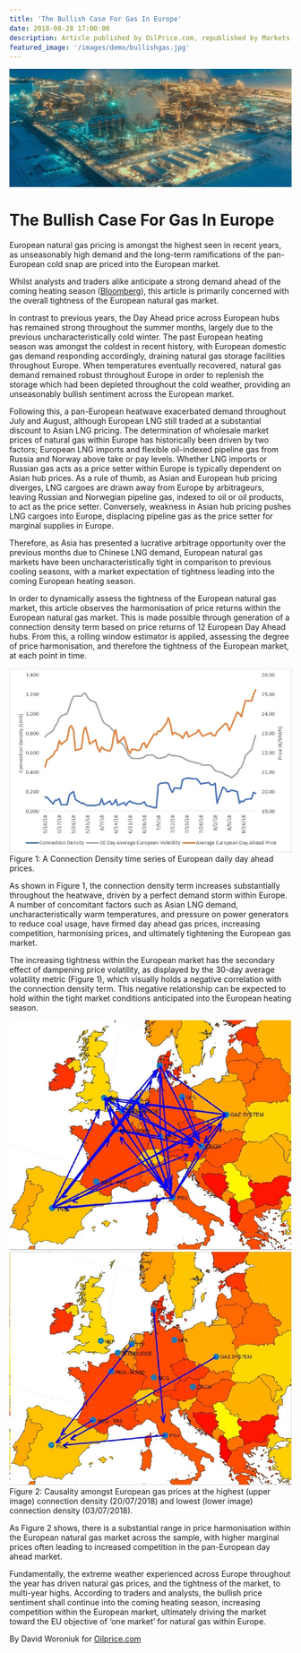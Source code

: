 ```yaml
---
title: 'The Bullish Case For Gas In Europe'
date: 2018-08-28 17:00:00
description: Article published by OilPrice.com, republished by Markets Insider and Yahoo Finance.
featured_image: '/images/demo/bullishgas.jpg'
---
```


![](/images/demo/bullishgas.jpg)


# The Bullish Case For Gas In Europe



European natural gas pricing is amongst the highest seen in recent years, as unseasonably high demand and the long-term ramifications of the pan-European cold snap are priced into the European market.

Whilst analysts and traders alike anticipate a strong demand ahead of the coming heating season ([Bloomberg][article1]), this article is primarily concerned with the overall tightness of the European natural gas market.

In contrast to previous years, the Day Ahead price across European hubs has remained strong throughout the summer months, largely due to the previous uncharacteristically cold winter. The past European heating season was amongst the coldest in recent history, with European domestic gas demand responding accordingly, draining natural gas storage facilities throughout Europe. When temperatures eventually recovered, natural gas demand remained robust throughout Europe in order to replenish the storage which had been depleted throughout the cold weather, providing an unseasonably bullish sentiment across the European market.

Following this, a pan-European heatwave exacerbated demand throughout July and August, although European LNG still traded at a substantial discount to Asian LNG pricing. The determination of wholesale market prices of natural gas within Europe has historically been driven by two factors; European LNG imports and flexible oil-indexed pipeline gas from Russia and Norway above take or pay levels. Whether LNG imports or Russian gas acts as a price setter within Europe is typically dependent on Asian hub prices. As a rule of thumb, as Asian and European hub pricing diverges, LNG cargoes are drawn away from Europe by arbitrageurs, leaving Russian and Norwegian pipeline gas, indexed to oil or oil products, to act as the price setter. Conversely, weakness in Asian hub pricing pushes LNG cargoes into Europe, displacing pipeline gas as the price setter for marginal supplies in Europe.

Therefore, as Asia has presented a lucrative arbitrage opportunity over the previous months due to Chinese LNG demand, European natural gas markets have been uncharacteristically tight in comparison to previous cooling seasons, with a market expectation of tightness leading into the coming European heating season.

In order to dynamically assess the tightness of the European natural gas market, this article observes the harmonisation of price returns within the European natural gas market. This is made possible through generation of a connection density term based on price returns of 12 European Day Ahead hubs. From this, a rolling window estimator is applied, assessing the degree of price harmonisation, and therefore the tightness of the European market, at each point in time.

![](/images/demo/bullishgas2.jpg)
Figure 1: A Connection Density time series of European daily day ahead prices.

As shown in Figure 1, the connection density term increases substantially throughout the heatwave, driven by a perfect demand storm within Europe. A number of concomitant factors such as Asian LNG demand, uncharacteristically warm temperatures, and pressure on power generators to reduce coal usage, have firmed day ahead gas prices, increasing competition, harmonising prices, and ultimately tightening the European gas market.

The increasing tightness within the European market has the secondary effect of dampening price volatility, as displayed by the 30-day average volatility metric (Figure 1), which visually holds a negative correlation with the connection density term. This negative relationship can be expected to hold within the tight market conditions anticipated into the European heating season.

![](/images/demo/bullishgas3.jpg)
![](/images/demo/bullishgas4.jpg)
Figure 2: Causality amongst European gas prices at the highest (upper image) connection density (20/07/2018) and lowest (lower image) connection density (03/07/2018).

As Figure 2 shows, there is a substantial range in price harmonisation within the European natural gas market across the sample, with higher marginal prices often leading to increased competition in the pan-European day ahead market.

Fundamentally, the extreme weather experienced across Europe throughout the year has driven natural gas prices, and the tightness of the market, to multi-year highs. According to traders and analysts, the bullish price sentiment shall continue into the coming heating season, increasing competition within the European market, ultimately driving the market toward the EU objective of ‘one market’ for natural gas within Europe.

By David Woroniuk for [Oilprice.com][article2]






[article1]: <https://www.bloomberg.com/news/articles/2018-08-23/europe-s-unprecedented-natural-gas-rally-drives-up-power-prices>
[article2]: <https://oilprice.com/>
